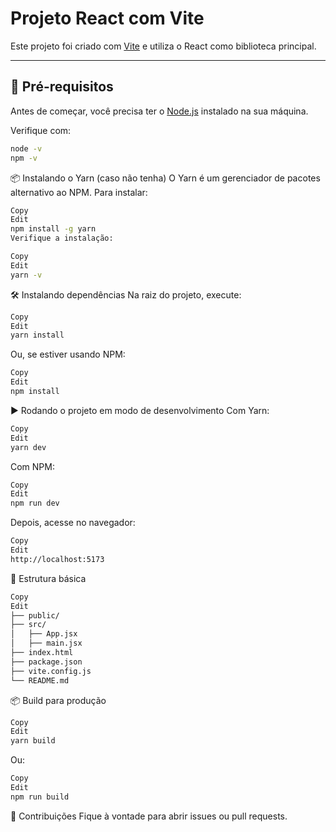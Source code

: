 # Projeto React com Vite

Este projeto foi criado com [Vite](https://vitejs.dev/) e utiliza o React como biblioteca principal.

---

## 🚀 Pré-requisitos

Antes de começar, você precisa ter o [Node.js](https://nodejs.org/) instalado na sua máquina.

Verifique com:

```bash
node -v
npm -v
```


📦 Instalando o Yarn (caso não tenha)
O Yarn é um gerenciador de pacotes alternativo ao NPM. Para instalar:


```bash
Copy
Edit
npm install -g yarn
Verifique a instalação:
```

```bash
Copy
Edit
yarn -v

```

🛠️ Instalando dependências
Na raiz do projeto, execute:

```bash
Copy
Edit
yarn install
```
Ou, se estiver usando NPM:

```bash
Copy
Edit
npm install
```

▶️ Rodando o projeto em modo de desenvolvimento
Com Yarn:

```bash
Copy
Edit
yarn dev
```

Com NPM:
```bash
Copy
Edit
npm run dev
```
Depois, acesse no navegador:

```bash
Copy
Edit
http://localhost:5173
```

🧱 Estrutura básica
```bash
Copy
Edit
├── public/
├── src/
│   ├── App.jsx
│   ├── main.jsx
├── index.html
├── package.json
├── vite.config.js
└── README.md
```

📦 Build para produção
```bash
Copy
Edit
yarn build
```
Ou:

```bash
Copy
Edit
npm run build
```
🤝 Contribuições
Fique à vontade para abrir issues ou pull requests.
